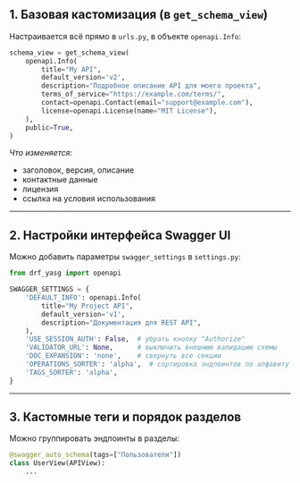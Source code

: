 ## 1. Базовая кастомизация (в `get_schema_view`)

Настраивается всё прямо в `urls.py`, в объекте `openapi.Info`:

```python
schema_view = get_schema_view(
    openapi.Info(
        title="My API",
        default_version='v2',
        description="Подробное описание API для моего проекта",
        terms_of_service="https://example.com/terms/",
        contact=openapi.Contact(email="support@example.com"),
        license=openapi.License(name="MIT License"),
    ),
    public=True,
)
```

*Что изменяется:*

* заголовок, версия, описание
* контактные данные
* лицензия
* ссылка на условия использования

---

## 2. Настройки интерфейса Swagger UI

Можно добавить параметры `swagger_settings` в `settings.py`:

```python
from drf_yasg import openapi

SWAGGER_SETTINGS = {
    'DEFAULT_INFO': openapi.Info(
        title="My Project API",
        default_version='v1',
        description="Документация для REST API",
    ),
    'USE_SESSION_AUTH': False,  # убрать кнопку "Authorize"
    'VALIDATOR_URL': None,      # выключить внешнюю валидацию схемы
    'DOC_EXPANSION': 'none',    # свернуть все секции
    'OPERATIONS_SORTER': 'alpha',  # сортировка эндпоинтов по алфавиту
    'TAGS_SORTER': 'alpha',
}
```

---

## 3. Кастомные теги и порядок разделов

Можно группировать эндпоинты в разделы:

```python
@swagger_auto_schema(tags=["Пользователи"])
class UserView(APIView):
    ...
```


